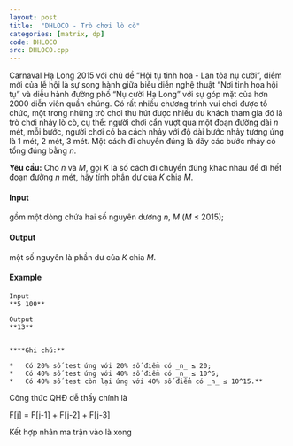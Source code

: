 ```yaml
---
layout: post
title:  "DHLOCO - Trò chơi lò cò"
categories: [matrix, dp]
code: DHLOCO
src: DHLOCO.cpp
---
```




  


Carnaval Hạ Long 2015 với chủ đề “Hội tụ tinh hoa - Lan tỏa nụ cười”, điểm mới của lễ hội là sự song hành giữa biểu diễn nghệ thuật “Nơi tinh hoa hội tụ” và diễu hành đường phố “Nụ cười Hạ Long” với sự góp mặt của hơn 2000 diễn viên quần chúng. Có rất nhiều chương trình vui chơi được tổ chức, một trong những trò chơi thu hút được nhiều du khách tham gia đó là trò chơi nhảy lò cò, cụ thể: người chơi cần vượt qua một đoạn đường dài _n_ mét, mỗi bước, người chơi có ba cách nhảy với độ dài bước nhảy tương ứng là 1 mét, 2 mét, 3 mét. Một cách đi chuyển đúng là dãy các bước nhảy có tổng đúng bằng _n_.

**Yêu cầu:** Cho _n_ và _M_, gọi _K_ là số cách đi chuyển đúng khác nhau để đi hết đoạn đường _n_ mét, hãy tính phần dư của _K_ chia _M_.

#### Input

gồm một dòng chứa hai số nguyên dương _n_, _M_ (_M_ ≤ 2015);

#### Output

một số nguyên là phần dư của _K_ chia _M_.

#### Example

```
Input
**5 100**

Output
**13**
```

```

```

```
****Ghi chú:**

*   Có 20% số test ứng với 20% số điểm có _n_ ≤ 20;
*   Có 40% số test ứng với 40% số điểm có _n_ ≤ 10^6;
*   Có 40% số test còn lại ứng với 40% số điểm có _n_ ≤ 10^15.** 
```

<!--more-->



Công thức QHĐ dễ thấy chính là

F[j] = F[j-1] + F[j-2] + F[j-3]

Kết hợp nhân ma trận vào là xong
